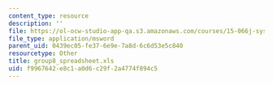 ```yaml
---
content_type: resource
description: ''
file: https://ol-ocw-studio-app-qa.s3.amazonaws.com/courses/15-066j-system-optimization-and-analysis-for-manufacturing-summer-2003/f9967642e8c1a0d6c29f2a4774f894c5_group8_spreadsheet.xls
file_type: application/msword
parent_uid: 0439ec05-fe37-6e9e-7a8d-6c6d53e5c840
resourcetype: Other
title: group8_spreadsheet.xls
uid: f9967642-e8c1-a0d6-c29f-2a4774f894c5
---
```

